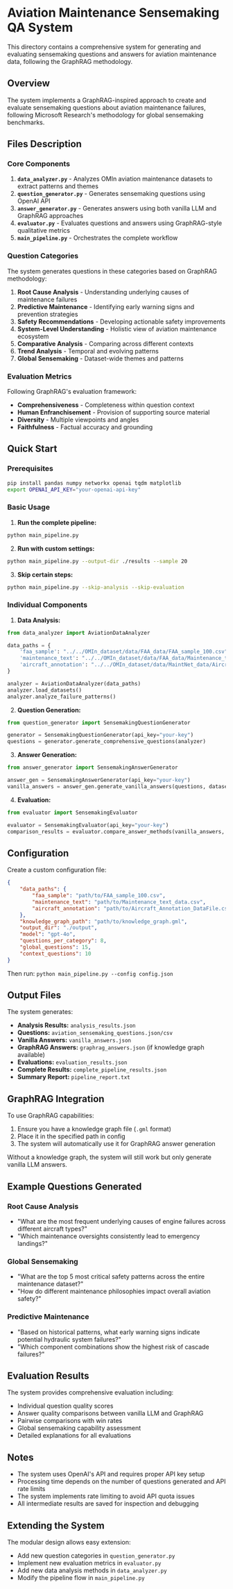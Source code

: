 # Aviation Maintenance Sensemaking QA System

This directory contains a comprehensive system for generating and evaluating sensemaking questions and answers for aviation maintenance data, following the GraphRAG methodology.

## Overview

The system implements a GraphRAG-inspired approach to create and evaluate sensemaking questions about aviation maintenance failures, following Microsoft Research's methodology for global sensemaking benchmarks.

## Files Description

### Core Components

1. **`data_analyzer.py`** - Analyzes OMIn aviation maintenance datasets to extract patterns and themes
2. **`question_generator.py`** - Generates sensemaking questions using OpenAI API
3. **`answer_generator.py`** - Generates answers using both vanilla LLM and GraphRAG approaches
4. **`evaluator.py`** - Evaluates questions and answers using GraphRAG-style qualitative metrics
5. **`main_pipeline.py`** - Orchestrates the complete workflow

### Question Categories

The system generates questions in these categories based on GraphRAG methodology:

1. **Root Cause Analysis** - Understanding underlying causes of maintenance failures
2. **Predictive Maintenance** - Identifying early warning signs and prevention strategies
3. **Safety Recommendations** - Developing actionable safety improvements
4. **System-Level Understanding** - Holistic view of aviation maintenance ecosystem
5. **Comparative Analysis** - Comparing across different contexts
6. **Trend Analysis** - Temporal and evolving patterns
7. **Global Sensemaking** - Dataset-wide themes and patterns

### Evaluation Metrics

Following GraphRAG's evaluation framework:

- **Comprehensiveness** - Completeness within question context
- **Human Enfranchisement** - Provision of supporting source material
- **Diversity** - Multiple viewpoints and angles
- **Faithfulness** - Factual accuracy and grounding

## Quick Start

### Prerequisites

```bash
pip install pandas numpy networkx openai tqdm matplotlib
export OPENAI_API_KEY="your-openai-api-key"
```

### Basic Usage

1. **Run the complete pipeline:**
```bash
python main_pipeline.py
```

2. **Run with custom settings:**
```bash
python main_pipeline.py --output-dir ./results --sample 20
```

3. **Skip certain steps:**
```bash
python main_pipeline.py --skip-analysis --skip-evaluation
```

### Individual Components

1. **Data Analysis:**
```python
from data_analyzer import AviationDataAnalyzer

data_paths = {
    'faa_sample': "../../OMIn_dataset/data/FAA_data/FAA_sample_100.csv",
    'maintenance_text': "../../OMIn_dataset/data/FAA_data/Maintenance_text_data.csv",
    'aircraft_annotation': "../../OMIn_dataset/data/MaintNet_data/Aircraft_Annotation_DataFile.csv"
}

analyzer = AviationDataAnalyzer(data_paths)
analyzer.load_datasets()
analyzer.analyze_failure_patterns()
```

2. **Question Generation:**
```python
from question_generator import SensemakingQuestionGenerator

generator = SensemakingQuestionGenerator(api_key="your-key")
questions = generator.generate_comprehensive_questions(analyzer)
```

3. **Answer Generation:**
```python
from answer_generator import SensemakingAnswerGenerator

answer_gen = SensemakingAnswerGenerator(api_key="your-key")
vanilla_answers = answer_gen.generate_vanilla_answers(questions, datasets)
```

4. **Evaluation:**
```python
from evaluator import SensemakingEvaluator

evaluator = SensemakingEvaluator(api_key="your-key")
comparison_results = evaluator.compare_answer_methods(vanilla_answers, graphrag_answers, questions)
```

## Configuration

Create a custom configuration file:

```json
{
    "data_paths": {
        "faa_sample": "path/to/FAA_sample_100.csv",
        "maintenance_text": "path/to/Maintenance_text_data.csv", 
        "aircraft_annotation": "path/to/Aircraft_Annotation_DataFile.csv"
    },
    "knowledge_graph_path": "path/to/knowledge_graph.gml",
    "output_dir": "./output",
    "model": "gpt-4o",
    "questions_per_category": 8,
    "global_questions": 15,
    "context_questions": 10
}
```

Then run: `python main_pipeline.py --config config.json`

## Output Files

The system generates:

- **Analysis Results:** `analysis_results.json`
- **Questions:** `aviation_sensemaking_questions.json/csv`
- **Vanilla Answers:** `vanilla_answers.json`
- **GraphRAG Answers:** `graphrag_answers.json` (if knowledge graph available)
- **Evaluations:** `evaluation_results.json`
- **Complete Results:** `complete_pipeline_results.json`
- **Summary Report:** `pipeline_report.txt`

## GraphRAG Integration

To use GraphRAG capabilities:

1. Ensure you have a knowledge graph file (`.gml` format)
2. Place it in the specified path in config
3. The system will automatically use it for GraphRAG answer generation

Without a knowledge graph, the system will still work but only generate vanilla LLM answers.

## Example Questions Generated

### Root Cause Analysis
- "What are the most frequent underlying causes of engine failures across different aircraft types?"
- "Which maintenance oversights consistently lead to emergency landings?"

### Global Sensemaking
- "What are the top 5 most critical safety patterns across the entire maintenance dataset?"
- "How do different maintenance philosophies impact overall aviation safety?"

### Predictive Maintenance
- "Based on historical patterns, what early warning signs indicate potential hydraulic system failures?"
- "Which component combinations show the highest risk of cascade failures?"

## Evaluation Results

The system provides comprehensive evaluation including:

- Individual question quality scores
- Answer quality comparisons between vanilla LLM and GraphRAG
- Pairwise comparisons with win rates
- Global sensemaking capability assessment
- Detailed explanations for all evaluations

## Notes

- The system uses OpenAI's API and requires proper API key setup
- Processing time depends on the number of questions generated and API rate limits
- The system implements rate limiting to avoid API quota issues
- All intermediate results are saved for inspection and debugging

## Extending the System

The modular design allows easy extension:

- Add new question categories in `question_generator.py`
- Implement new evaluation metrics in `evaluator.py`
- Add new data analysis methods in `data_analyzer.py`
- Modify the pipeline flow in `main_pipeline.py`
